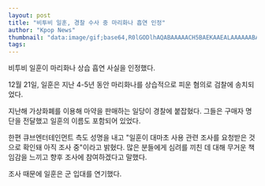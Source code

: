 ```yaml
---
layout: post
title: "비투비 일훈, 경찰 수사 중 마리화나 흡연 인정"
author: "Kpop News"
thumbnail: "data:image/gif;base64,R0lGODlhAQABAAAAACH5BAEKAAEALAAAAAABAAEAAAICTAEAOw=="
tags: 
---
```



비투비 일훈이 마리화나 상습 흡연 사실을 인정했다.

12월 21일, 일훈은 지난 4-5년 동안 마리화나를 상습적으로 피운 혐의로 검찰에 송치되었다.

지난해 가상화폐를 이용해 마약을 판매하는 일당이 경찰에 붙잡혔다. 그들은 구매자 명단을 전달했고 일훈의 이름도 포함되어 있었다.

한편 큐브엔터테인먼트 측도 성명을 내고 "일훈이 대마초 사용 관련 조사를 요청받은 것으로 확인돼 아직 조사 중"이라고 밝혔다. 많은 분들에게 심려를 끼친 데 대해 무거운 책임감을 느끼고 향후 조사에 참여하겠다고 말했다.

조사 때문에 일훈은 군 입대를 연기했다.